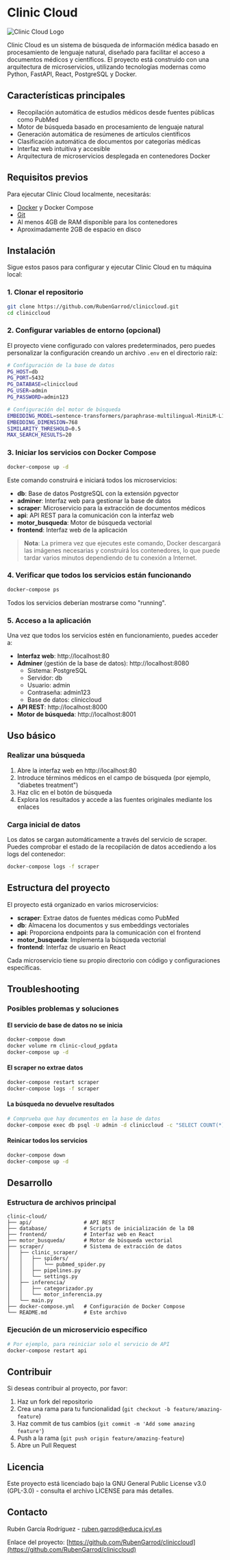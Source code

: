 # Clinic Cloud

![Clinic Cloud Logo](frontend/src/assets/clinic-cloud-logo.png)

Clinic Cloud es un sistema de búsqueda de información médica basado en procesamiento de lenguaje natural, diseñado para facilitar el acceso a documentos médicos y científicos. El proyecto está construido con una arquitectura de microservicios, utilizando tecnologías modernas como Python, FastAPI, React, PostgreSQL y Docker.

## Características principales

- Recopilación automática de estudios médicos desde fuentes públicas como PubMed
- Motor de búsqueda basado en procesamiento de lenguaje natural
- Generación automática de resúmenes de artículos científicos
- Clasificación automática de documentos por categorías médicas
- Interfaz web intuitiva y accesible
- Arquitectura de microservicios desplegada en contenedores Docker

## Requisitos previos

Para ejecutar Clinic Cloud localmente, necesitarás:

- [Docker](https://www.docker.com/products/docker-desktop/) y Docker Compose
- [Git](https://git-scm.com/downloads)
- Al menos 4GB de RAM disponible para los contenedores
- Aproximadamente 2GB de espacio en disco

## Instalación

Sigue estos pasos para configurar y ejecutar Clinic Cloud en tu máquina local:

### 1. Clonar el repositorio

```bash
git clone https://github.com/RubenGarrod/cliniccloud.git
cd cliniccloud
```

### 2. Configurar variables de entorno (opcional)

El proyecto viene configurado con valores predeterminados, pero puedes personalizar la configuración creando un archivo `.env` en el directorio raíz:

```bash
# Configuración de la base de datos
PG_HOST=db
PG_PORT=5432
PG_DATABASE=cliniccloud
PG_USER=admin
PG_PASSWORD=admin123

# Configuración del motor de búsqueda
EMBEDDING_MODEL=sentence-transformers/paraphrase-multilingual-MiniLM-L12-v2
EMBEDDING_DIMENSION=768
SIMILARITY_THRESHOLD=0.5
MAX_SEARCH_RESULTS=20
```

### 3. Iniciar los servicios con Docker Compose

```bash
docker-compose up -d
```

Este comando construirá e iniciará todos los microservicios:
- **db**: Base de datos PostgreSQL con la extensión pgvector
- **adminer**: Interfaz web para gestionar la base de datos
- **scraper**: Microservicio para la extracción de documentos médicos
- **api**: API REST para la comunicación con la interfaz web
- **motor_busqueda**: Motor de búsqueda vectorial
- **frontend**: Interfaz web de la aplicación

> **Nota**: La primera vez que ejecutes este comando, Docker descargará las imágenes necesarias y construirá los contenedores, lo que puede tardar varios minutos dependiendo de tu conexión a Internet.

### 4. Verificar que todos los servicios están funcionando

```bash
docker-compose ps
```

Todos los servicios deberían mostrarse como "running".

### 5. Acceso a la aplicación

Una vez que todos los servicios estén en funcionamiento, puedes acceder a:

- **Interfaz web**: http://localhost:80
- **Adminer** (gestión de la base de datos): http://localhost:8080
  - Sistema: PostgreSQL
  - Servidor: db
  - Usuario: admin
  - Contraseña: admin123
  - Base de datos: cliniccloud
- **API REST**: http://localhost:8000
- **Motor de búsqueda**: http://localhost:8001

## Uso básico

### Realizar una búsqueda

1. Abre la interfaz web en http://localhost:80
2. Introduce términos médicos en el campo de búsqueda (por ejemplo, "diabetes treatment")
3. Haz clic en el botón de búsqueda
4. Explora los resultados y accede a las fuentes originales mediante los enlaces

### Carga inicial de datos

Los datos se cargan automáticamente a través del servicio de scraper. Puedes comprobar el estado de la recopilación de datos accediendo a los logs del contenedor:

```bash
docker-compose logs -f scraper
```

## Estructura del proyecto

El proyecto está organizado en varios microservicios:

- **scraper**: Extrae datos de fuentes médicas como PubMed
- **db**: Almacena los documentos y sus embeddings vectoriales
- **api**: Proporciona endpoints para la comunicación con el frontend
- **motor_busqueda**: Implementa la búsqueda vectorial
- **frontend**: Interfaz de usuario en React

Cada microservicio tiene su propio directorio con código y configuraciones específicas.

## Troubleshooting

### Posibles problemas y soluciones

#### El servicio de base de datos no se inicia
```bash
docker-compose down
docker volume rm clinic-cloud_pgdata
docker-compose up -d
```

#### El scraper no extrae datos
```bash
docker-compose restart scraper
docker-compose logs -f scraper
```

#### La búsqueda no devuelve resultados
```bash
# Comprueba que hay documentos en la base de datos
docker-compose exec db psql -U admin -d cliniccloud -c "SELECT COUNT(*) FROM documento;"
```

#### Reinicar todos los servicios
```bash
docker-compose down
docker-compose up -d
```

## Desarrollo

### Estructura de archivos principal

```
clinic-cloud/
├── api/                 # API REST
├── database/            # Scripts de inicialización de la DB
├── frontend/            # Interfaz web en React
├── motor_busqueda/      # Motor de búsqueda vectorial
├── scraper/             # Sistema de extracción de datos
│   ├── clinic_scraper/
│   │   ├── spiders/
│   │   │   └── pubmed_spider.py
│   │   ├── pipelines.py
│   │   └── settings.py
│   ├── inferencia/
│   │   ├── categorizador.py
│   │   └── motor_inferencia.py
│   └── main.py
├── docker-compose.yml   # Configuración de Docker Compose
└── README.md            # Este archivo
```

### Ejecución de un microservicio específico

```bash
# Por ejemplo, para reiniciar solo el servicio de API
docker-compose restart api
```

## Contribuir

Si deseas contribuir al proyecto, por favor:

1. Haz un fork del repositorio
2. Crea una rama para tu funcionalidad (`git checkout -b feature/amazing-feature`)
3. Haz commit de tus cambios (`git commit -m 'Add some amazing feature'`)
4. Push a la rama (`git push origin feature/amazing-feature`)
5. Abre un Pull Request

## Licencia

Este proyecto está licenciado bajo la GNU General Public License v3.0 (GPL-3.0) - consulta el archivo LICENSE para más detalles.

## Contacto

Rubén García Rodríguez - ruben.garrod@educa.jcyl.es

Enlace del proyecto: [https://github.com/RubenGarrod/cliniccloud](https://github.com/RubenGarrod/cliniccloud)